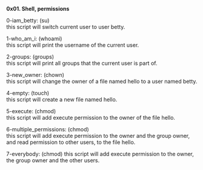 **0x01. Shell, permissions**

0-iam_betty: (su)  
this script will switch current user to user betty.

1-who_am_i: (whoami)  
this script will print the username of the current user.

2-groups: (groups)  
this script will print all groups that the current user is part of.

3-new_owner: (chown)  
this script will change the owner of a file named hello to a user named betty.

4-empty: (touch)  
this script will create a new file named hello.

5-execute: (chmod)  
this script will add execute permission to the owner of the file hello.

6-multiple_permissions: (chmod)  
this script will add execute permission to the owner and the group owner, and read permission to other users, to the file hello.

7-everybody: (chmod)
this script will add execute permission to the owner, the group owner and the other users.

